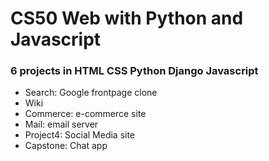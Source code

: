 # CS50 Web with Python and Javascript
### 6 projects in HTML CSS Python Django Javascript

- Search: Google frontpage clone
- Wiki
- Commerce: e-commerce site
- Mail: email server
- Project4: Social Media site
- Capstone: Chat app
